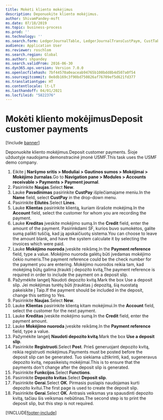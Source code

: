 ```yaml
---
title: Mokėti kliento mokėjimus
description: Deponuokite kliento mokėjimus.
author: ShivamPandey-msft
ms.date: 07/18/2019
ms.topic: business-process
ms.prod: ''
ms.technology: ''
ms.search.form: LedgerJournalTable, LedgerJournalTransCustPaym, CustTableLookup
audience: Application User
ms.reviewer: roschlom
ms.search.region: Global
ms.author: shpandey
ms.search.validFrom: 2016-06-30
ms.dyn365.ops.version: Version 7.0.0
ms.openlocfilehash: 7bf44570a0eaceab94765b100bdd8b4d507a0f54
ms.sourcegitcommit: 0e8db169c3f90bd750826af76709ef5d621fd377
ms.translationtype: HT
ms.contentlocale: lt-LT
ms.lasthandoff: 04/01/2021
ms.locfileid: "5822376"
---
```

# <a name="deposit-customer-payments"></a><span data-ttu-id="0f7db-103">Mokėti kliento mokėjimus</span><span class="sxs-lookup"><span data-stu-id="0f7db-103">Deposit customer payments</span></span>

[!include [banner](../../includes/banner.md)]

<span data-ttu-id="0f7db-104">Deponuokite kliento mokėjimus.</span><span class="sxs-lookup"><span data-stu-id="0f7db-104">Deposit customer payments.</span></span> <span data-ttu-id="0f7db-105">Šioje užduotyje naudojama demonstracinė įmonė USMF.</span><span class="sxs-lookup"><span data-stu-id="0f7db-105">This task uses the USMF demo company.</span></span>

1. <span data-ttu-id="0f7db-106">Eikite į **Naršymo sritis > Moduliai > Gautinos sumos > Mokėjimai > Mokėjimo žurnalas**.</span><span class="sxs-lookup"><span data-stu-id="0f7db-106">Go to **Navigation pane > Modules > Accounts receivable > Payments > Payment journal**.</span></span>
2. <span data-ttu-id="0f7db-107">Pasirinkite **Naujas**.</span><span class="sxs-lookup"><span data-stu-id="0f7db-107">Select **New**.</span></span>
3. <span data-ttu-id="0f7db-108">Lauke **Pavadinimas** pasirinkite **CustPay** išplečiamajame meniu.</span><span class="sxs-lookup"><span data-stu-id="0f7db-108">In the **Name** field, select **CustPay** in the drop-down menu.</span></span>
4. <span data-ttu-id="0f7db-109">Pasirinkite **Eilutės**.</span><span class="sxs-lookup"><span data-stu-id="0f7db-109">Select **Lines**.</span></span>
5. <span data-ttu-id="0f7db-110">Lauke **Klientas** pasirinkite klientą, kuriam išrašote mokėjimą.</span><span class="sxs-lookup"><span data-stu-id="0f7db-110">In the **Account** field, select the customer for whom you are recording the payment.</span></span>
6. <span data-ttu-id="0f7db-111">Lauke **Kreditas** įveskite mokėjimo sumą.</span><span class="sxs-lookup"><span data-stu-id="0f7db-111">In the **Credit** field, enter the amount of the payment.</span></span> <span data-ttu-id="0f7db-112">Pasirinkdami SF, kurios buvo sumokėtos, galite sumą palikti tuščią, kad ją apskaičiuotų sistema.</span><span class="sxs-lookup"><span data-stu-id="0f7db-112">You can choose to leave the amount blank, and have the system calculate it by selecting the invoices which were paid.</span></span>  
7. <span data-ttu-id="0f7db-113">Lauke **Mokėjimo nuoroda** įveskite reikšmę.</span><span class="sxs-lookup"><span data-stu-id="0f7db-113">In the **Payment reference** field, type a value.</span></span> <span data-ttu-id="0f7db-114">Mokėjimo nuoroda galėtų būti įvedamas mokėjimo čekio numeris.</span><span class="sxs-lookup"><span data-stu-id="0f7db-114">The payment reference could be the check number for the payment you are entering.</span></span> <span data-ttu-id="0f7db-115">Mokėjimo nuorodos reikia tam, kad mokėjimą būtų galima įtraukti į depozito kvitą,</span><span class="sxs-lookup"><span data-stu-id="0f7db-115">The payment reference is required in order to include the payment on a deposit slip.</span></span>  
8. <span data-ttu-id="0f7db-116">Pažymėkite langelį Naudoti depozito kvitą.</span><span class="sxs-lookup"><span data-stu-id="0f7db-116">Mark the box Use a deposit slip.</span></span> <span data-ttu-id="0f7db-117">Jei mokėjimas turėtų būti įtrauktas į depozitą, šią nuostatą pakeiskite į Taip.</span><span class="sxs-lookup"><span data-stu-id="0f7db-117">If the payment should be included in the deposit, change this setting to Yes.</span></span>  
9. <span data-ttu-id="0f7db-118">Pasirinkite **Naujas**.</span><span class="sxs-lookup"><span data-stu-id="0f7db-118">Select **New**.</span></span>
10. <span data-ttu-id="0f7db-119">Lauke **Klientas** pasirinkite klientą kitam mokėjimui.</span><span class="sxs-lookup"><span data-stu-id="0f7db-119">In the **Account** field, select the customer for the next payment.</span></span>
11. <span data-ttu-id="0f7db-120">Lauke **Kreditas** įveskite mokėjimo sumą.</span><span class="sxs-lookup"><span data-stu-id="0f7db-120">In the **Credit** field, enter the payment amount.</span></span>
12. <span data-ttu-id="0f7db-121">Lauke **Mokėjimo nuoroda** įveskite reikšmę.</span><span class="sxs-lookup"><span data-stu-id="0f7db-121">In the **Payment reference** field, type a value.</span></span>
13. <span data-ttu-id="0f7db-122">Pažymėkite langelį **Naudoti depozito kvitą**.</span><span class="sxs-lookup"><span data-stu-id="0f7db-122">Mark the box **Use a deposit slip**.</span></span>
14. <span data-ttu-id="0f7db-123">Pasirinkite **Registruoti**.</span><span class="sxs-lookup"><span data-stu-id="0f7db-123">Select **Post**.</span></span> <span data-ttu-id="0f7db-124">Prieš generuojant depozito kvitą, reikia registruoti mokėjimus.</span><span class="sxs-lookup"><span data-stu-id="0f7db-124">Payments must be posted before the deposit slip can be generated.</span></span> <span data-ttu-id="0f7db-125">Tuo siekiama užtikrinti, kad, sugeneravus depozito kvitą, nepasikeistų mokėjimai.</span><span class="sxs-lookup"><span data-stu-id="0f7db-125">This is to ensure that the payments don't change after the deposit slip is generated.</span></span>  
15. <span data-ttu-id="0f7db-126">Pasirinkite **Funkcijos**.</span><span class="sxs-lookup"><span data-stu-id="0f7db-126">Select **Functions**.</span></span>
16. <span data-ttu-id="0f7db-127">Pasirinkite **Depozito kvitas**.</span><span class="sxs-lookup"><span data-stu-id="0f7db-127">Select **Deposit slip**.</span></span>
17. <span data-ttu-id="0f7db-128">Pasirinkite **Gerai**.</span><span class="sxs-lookup"><span data-stu-id="0f7db-128">Select **OK**.</span></span> <span data-ttu-id="0f7db-129">Pirmasis puslapis naudojamas kurti depozito kvitui.</span><span class="sxs-lookup"><span data-stu-id="0f7db-129">The first page is used to create the deposit slip.</span></span>  
18. <span data-ttu-id="0f7db-130">Pasirinkite **Gerai**.</span><span class="sxs-lookup"><span data-stu-id="0f7db-130">Select **OK**.</span></span> <span data-ttu-id="0f7db-131">Antrasis veiksmas yra spausdinti depozito kvitą, tačiau šis veiksmas nebūtinas.</span><span class="sxs-lookup"><span data-stu-id="0f7db-131">The second step is to print the deposit slip, but this step is not required.</span></span>  



[!INCLUDE[footer-include](../../../includes/footer-banner.md)]